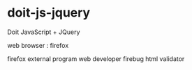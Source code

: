 # doit-js-jquery
Doit JavaScript + JQuery

web browser : firefox

firefox external program
web developer
firebug
html validator